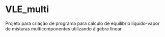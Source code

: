 # VLE_multi
Projeto para criação de programa para cálculo de equilíbrio líquido-vapor de misturas multicomponentes utilizando álgebra linear
